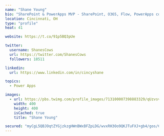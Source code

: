 ```yaml
---
name: "Shane Young"
bio: "SharePoint & PowerApps MVP - SharePoint, O365, Flow, PowerApps consulting? @PowerApps911 | Pure Snark? You found it."
location: Cincinnati, OH
type: "profile"
heat: 41

website: https://t.co/91p5BQ3pUe

twitter:
  username: ShanesCows
  url: https://twitter.com/ShanesCows
  followers: 18511

linkedin:
  url: https://www.linkedin.com/in/cincyshane

topics:
  - Power Apps

images:
  - url: https://pbs.twimg.com/profile_images/713100007398883329/qUzvsvQ3_400x400.jpg
    width: 400
    height: 400
    isCached: true
    title: "Shane Young"

secured: "myCgL5QBJOqtZYGjzkzgHWnBWxBFZpLDG/wvxRH3Oo9QKJTuFXJ+gb4/gos/CU3Fg0jYMXXF2g6RSeQlks9+23SqBsdMNVgh5weAq+FPuTiY7cY6KAvqbZF0L0ir3hiouEaG9JoRG5LcOpUvyQ+hdKLF+VjJ6V2EMLz6wVnomjTM1aebM4OdscT0KWXIkEZWNVTI8tAosQZY/duzGY7FiN1/431jVjfjlcvrz/PrEyoZKYzQ9bzNs5Zl4QDnKENUfIg1xMEpzURMLpP3QkJ44ZDLigEyVfkTZAsDzExmW1GwYSa6/0f7+AsKwDOlEwf+EsGMwqIrHdTNuyH0XaSS+hIwHjX2ScUmJ+MO5NzwqJF6huGL+C+WttqqyNPJhx+rEHug5W2Jm9mV6t9/ahDvmJeqieAg05ENkHkslQkM+OM=;qCPAhRghXKxXu4Pb0GJY5g=="
---
```


